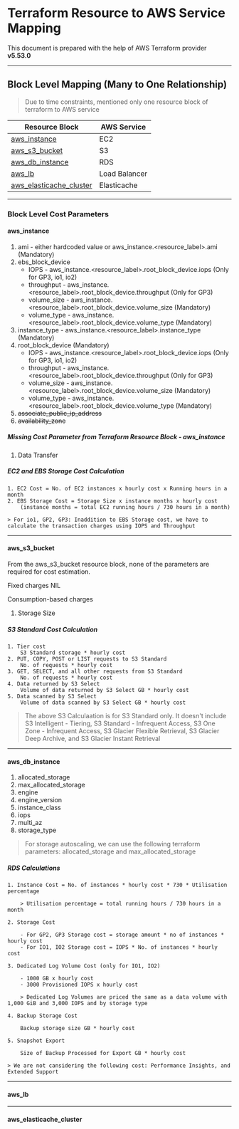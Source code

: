 # Terraform Resource to AWS Service Mapping

This document is prepared with the help of AWS Terraform provider **v5.53.0**

--------------

## Block Level Mapping (Many to One Relationship)
 
> Due to time constraints, mentioned only one resource block of terraform to AWS service 

| Resource Block | AWS Service|
|----------------|------------|
|[aws_instance](https://registry.terraform.io/providers/hashicorp/aws/latest/docs/resources/instance)  |EC2|
|[aws_s3_bucket](https://registry.terraform.io/providers/hashicorp/aws/latest/docs/resources/s3_bucket) | S3|
| [aws_db_instance](https://registry.terraform.io/providers/hashicorp/aws/latest/docs/resources/db_instance) | RDS |
|[aws_lb](https://registry.terraform.io/providers/hashicorp/aws/latest/docs/resources/lb)| Load Balancer |
|[aws_elasticache_cluster](https://registry.terraform.io/providers/hashicorp/aws/latest/docs/resources/elasticache_cluster)| Elasticache|

--------------

### Block Level Cost Parameters

#### aws_instance

 1. ami - either hardcoded value or aws_instance.<resource_label>.ami (Mandatory)
 2. ebs_block_device 
    - IOPS - aws_instance.<resource_label>.root_block_device.iops (Only for GP3, io1, io2)
    - throughput - aws_instance.<resource_label>.root_block_device.throughput (Only for GP3)
    - volume_size - aws_instance.<resource_label>.root_block_device.volume_size (Mandatory)
    - volume_type - aws_instance.<resource_label>.root_block_device.volume_type (Mandatory)
 3. instance_type - aws_instance.<resource_label>.instance_type (Mandatory)
 4. root_block_device (Mandatory)
    - IOPS - aws_instance.<resource_label>.root_block_device.iops (Only for GP3, io1, io2)
    - throughput - aws_instance.<resource_label>.root_block_device.throughput (Only for GP3)
    - volume_size - aws_instance.<resource_label>.root_block_device.volume_size (Mandatory)
    - volume_type - aws_instance.<resource_label>.root_block_device.volume_type (Mandatory)
 5. ~~associate_public_ip_address~~
 6. ~~availability_zone~~
 

##### Missing Cost Parameter from Terraform Resource Block - aws_instance

  1. Data Transfer


##### EC2 and EBS Storage Cost Calculation

    1. EC2 Cost = No. of EC2 instances x hourly cost x Running hours in a month
    2. EBS Storage Cost = Storage Size x instance months x hourly cost
        (instance months = total EC2 running hours / 730 hours in a month)

    > For io1, GP2, GP3: Inaddition to EBS Storage cost, we have to calculate the transaction charges using IOPS and Throughput

--------------

#### aws_s3_bucket

From the aws_s3_bucket resource block, none of the parameters are required for cost estimation.


Fixed charges
  NIL

Consumption-based charges
 1. Storage Size

##### S3 Standard Cost Calculation

    1. Tier cost 
        S3 Standard storage * hourly cost
    2. PUT, COPY, POST or LIST requests to S3 Standard
        No. of requests * hourly cost
    3. GET, SELECT, and all other requests from S3 Standard
        No. of requests * hourly cost
    4. Data returned by S3 Select
        Volume of data returned by S3 Select GB * hourly cost
    5. Data scanned by S3 Select
        Volume of data scanned by S3 Select GB * hourly cost

> The above S3 Calculaation is for S3 Standard only. It doesn't include S3 Intelligent - Tiering, S3 Standard - Infrequent Access, S3 One Zone - Infrequent Access, S3 Glacier Flexible Retrieval, S3 Glacier Deep Archive, and S3 Glacier Instant Retrieval

--------------

#### aws_db_instance


1. allocated_storage  
2. max_allocated_storage  
3. engine
4. engine_version
5. instance_class 
6. iops 
7. multi_az 
8. storage_type 

>  For storage autoscaling, we can use the following terraform parameters: allocated_storage and max_allocated_storage 

##### RDS Calculations

    1. Instance Cost = No. of instances * hourly cost * 730 * Utilisation percentage

        > Utilisation percentage = total running hours / 730 hours in a month

    2. Storage Cost

        - For GP2, GP3 Storage cost = storage amount * no of instances * hourly cost
        - For IO1, IO2 Storage cost = IOPS * No. of instances * hourly cost

    3. Dedicated Log Volume Cost (only for IO1, IO2)

        - 1000 GB x hourly cost
        - 3000 Provisioned IOPS x hourly cost

        > Dedicated Log Volumes are priced the same as a data volume with 1,000 GiB and 3,000 IOPS and by storage type

    4. Backup Storage Cost

        Backup storage size GB * hourly cost

    5. Snapshot Export

        Size of Backup Processed for Export GB * hourly cost

    > We are not cansidering the following cost: Performance Insights, and Extended Support 

--------------

#### aws_lb


--------------

#### aws_elasticache_cluster
